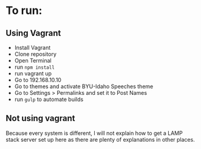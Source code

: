 # To run:

## Using Vagrant
* Install Vagrant
* Clone repository
* Open Terminal
* run `npm install`
* run vagrant up
* Go to 192.168.10.10
* Go to themes and activate BYU-Idaho Speeches theme
* Go to Settings > Permalinks and set it to Post Names
* run `gulp` to automate builds

## Not using vagrant
Because every system is different, I will not explain how to get a LAMP stack server set up here as there are plenty of explanations in other places.